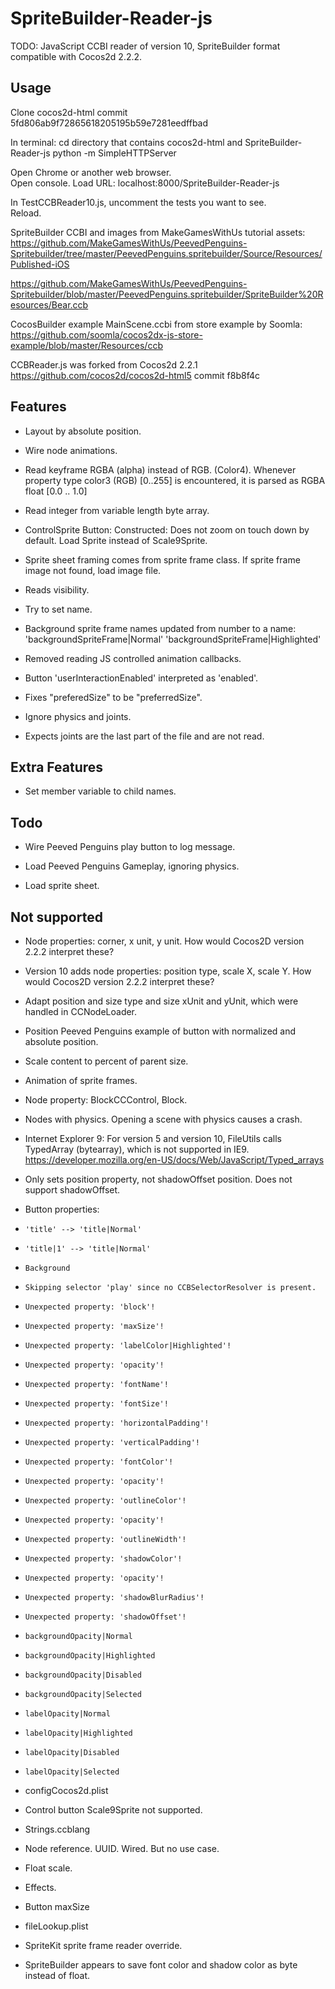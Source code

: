 SpriteBuilder-Reader-js
=======================

TODO:  JavaScript CCBI reader of version 10, SpriteBuilder format compatible with Cocos2d 2.2.2.  


Usage
-----

Clone cocos2d-html commit 5fd806ab9f72865618205195b59e7281eedffbad

In terminal:
cd directory that contains cocos2d-html and SpriteBuilder-Reader-js
python -m SimpleHTTPServer

Open Chrome or another web browser.  
Open console.
Load URL:
localhost:8000/SpriteBuilder-Reader-js

In TestCCBReader10.js, uncomment the tests you want to see.  
Reload.

SpriteBuilder CCBI and images from MakeGamesWithUs tutorial assets:
https://github.com/MakeGamesWithUs/PeevedPenguins-Spritebuilder/tree/master/PeevedPenguins.spritebuilder/Source/Resources/Published-iOS

https://github.com/MakeGamesWithUs/PeevedPenguins-Spritebuilder/blob/master/PeevedPenguins.spritebuilder/SpriteBuilder%20Resources/Bear.ccb

CocosBuilder example MainScene.ccbi from store example by Soomla:
https://github.com/soomla/cocos2dx-js-store-example/blob/master/Resources/ccb

CCBReader.js was forked from Cocos2d 2.2.1
https://github.com/cocos2d/cocos2d-html5
commit f8b8f4c


Features
--------

 * Layout by absolute position.

 * Wire node animations.

 * Read keyframe RGBA (alpha) instead of RGB.  (Color4).  Whenever property type color3 (RGB) [0..255] is encountered, it is parsed as RGBA float [0.0 .. 1.0]
  
 * Read integer from variable length byte array.
  
 * ControlSprite Button:
       Constructed:  Does not zoom on touch down by default.
       Load Sprite instead of Scale9Sprite.
 
 * Sprite sheet framing comes from sprite frame class.
   If sprite frame image not found, load image file.
  
 * Reads visibility.
 
 * Try to set name.
  
 * Background sprite frame names updated from number to a name:
   'backgroundSpriteFrame|Normal'
   'backgroundSpriteFrame|Highlighted' 
 
 * Removed reading JS controlled animation callbacks.

 * Button 'userInteractionEnabled' interpreted as 'enabled'.

 * Fixes "preferedSize" to be "preferredSize".

 * Ignore physics and joints.  
 
 * Expects joints are the last part of the file and are not read.
 

Extra Features
--------------

 * Set member variable to child names.

Todo
----

 * Wire Peeved Penguins play button to log message.

 * Load Peeved Penguins Gameplay, ignoring physics.

 * Load sprite sheet.
 
Not supported
-------------

 * Node properties:  corner, x unit, y unit.  How would Cocos2D version 2.2.2 interpret these?
 
 * Version 10 adds node properties:  position type, scale X, scale Y.  How would Cocos2D version 2.2.2 interpret these?
 
 * Adapt position and size type and size xUnit and yUnit, which were handled in CCNodeLoader. 

 * Position Peeved Penguins example of button with normalized and absolute position.

 * Scale content to percent of parent size.

 * Animation of sprite frames.
 
 * Node property:  BlockCCControl, Block.

 * Nodes with physics.  Opening a scene with physics causes a crash.

 * Internet Explorer 9: For version 5 and version 10, FileUtils calls TypedArray (bytearray), which is not supported in IE9.
 <https://developer.mozilla.org/en-US/docs/Web/JavaScript/Typed_arrays>

 * Only sets position property, not shadowOffset position.  Does not support shadowOffset.
 
 * Button properties:
 *     'title' --> 'title|Normal'
 *     'title|1' --> 'title|Normal'
 *     Background 
 *     Skipping selector 'play' since no CCBSelectorResolver is present.
 *     Unexpected property: 'block'!
 *     Unexpected property: 'maxSize'!
 *     Unexpected property: 'labelColor|Highlighted'!
 *     Unexpected property: 'opacity'!
 *     Unexpected property: 'fontName'!
 *     Unexpected property: 'fontSize'!
 *     Unexpected property: 'horizontalPadding'!
 *     Unexpected property: 'verticalPadding'!
 *     Unexpected property: 'fontColor'!
 *     Unexpected property: 'opacity'!
 *     Unexpected property: 'outlineColor'!
 *     Unexpected property: 'opacity'!
 *     Unexpected property: 'outlineWidth'!
 *     Unexpected property: 'shadowColor'!
 *     Unexpected property: 'opacity'!
 *     Unexpected property: 'shadowBlurRadius'!
 *     Unexpected property: 'shadowOffset'! 
 *     backgroundOpacity|Normal
 *     backgroundOpacity|Highlighted
 *     backgroundOpacity|Disabled
 *     backgroundOpacity|Selected
 *     labelOpacity|Normal
 *     labelOpacity|Highlighted
 *     labelOpacity|Disabled
 *     labelOpacity|Selected

 * configCocos2d.plist 
 
 * Control button Scale9Sprite not supported.
 
 * Strings.ccblang
 
 * Node reference.  UUID.  Wired.  But no use case.
 
 * Float scale.
 
 * Effects.
 
 * Button maxSize
 
 * fileLookup.plist
 
 * SpriteKit sprite frame reader override.

 * SpriteBuilder appears to save font color and shadow color as byte instead of float.
